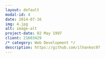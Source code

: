 ```yaml
---
layout: default
modal-id: 4
date: 2014-07-16
img: 4.jpg
alt: image-alt
project-date: 02 May 1997
client: 21603429
/* category: Web Development */
description: https://github.com/ilhankoc97
---
```

